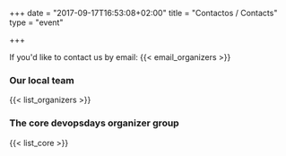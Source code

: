 +++
date = "2017-09-17T16:53:08+02:00"
title = "Contactos / Contacts"
type = "event"


+++

If you'd like to contact us by email: {{< email_organizers >}}

### Our local team

{{< list_organizers >}}

### The core devopsdays organizer group

{{< list_core >}}
